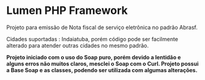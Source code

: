 # Lumen PHP Framework

Projeto para emissão de Nota fiscal de serviço eletrônica no padrão Abrasf.

Cidades suportadas : Indaiatuba, porém código pode ser facilmente alterado para atender outras cidades no mesmo padrão.

<b> Projeto iniciado com o uso do Soap puro, porém devido a lentidão e alguns erros não muitos claros, mesclei o Soap com o Curl. Projeto possui a Base Soap e as classes, podendo ser utilizada com algumas alterações.</b>
